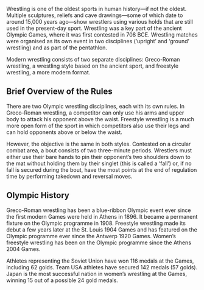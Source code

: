 Wrestling is one of the oldest sports in human history—if not the oldest. Multiple sculptures, reliefs and cave drawings—some of which date to around 15,000 years ago—show wrestlers using various holds that are still used in the present-day sport. Wrestling was a key part of the ancient Olympic Games, where it was first contested in 708 BCE. Wrestling matches were organised as its own event in two disciplines (‘upright’ and ‘ground’ wrestling) and as part of the pentathlon.

Modern wrestling consists of two separate disciplines: Greco-Roman wrestling, a wrestling style based on the ancient sport, and freestyle wrestling, a more modern format.

## Brief Overview of the Rules

There are two Olympic wrestling disciplines, each with its own rules. In Greco-Roman wrestling, a competitor can only use his arms and upper body to attack his opponent above the waist. Freestyle wrestling is a much more open form of the sport in which competitors also use their legs and can hold opponents above or below the waist.

However, the objective is the same in both styles. Contested on a circular combat area, a bout consists of two three-minute periods. Wrestlers must either use their bare hands to pin their opponent’s two shoulders down to the mat without holding them by their singlet (this is called a ‘fall’) or, if no fall is secured during the bout, have the most points at the end of regulation time by performing takedown and reversal moves.

## Olympic History

Greco-Roman wrestling has been a blue-ribbon Olympic event ever since the first modern Games were held in Athens in 1896. It became a permanent fixture on the Olympic programme in 1908. Freestyle wrestling made its debut a few years later at the St. Louis 1904 Games and has featured on the Olympic programme ever since the Antwerp 1920 Games. Women’s freestyle wrestling has been on the Olympic programme since the Athens 2004 Games.

Athletes representing the Soviet Union have won 116 medals at the Games, including 62 golds. Team USA athletes have secured 142 medals (57 golds). Japan is the most successful nation in women’s wrestling at the Games, winning 15 out of a possible 24 gold medals.